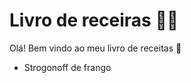 # Livro de receiras :man_cook:

Olá! Bem vindo ao meu livro de receitas :wave:

- Strogonoff de frango